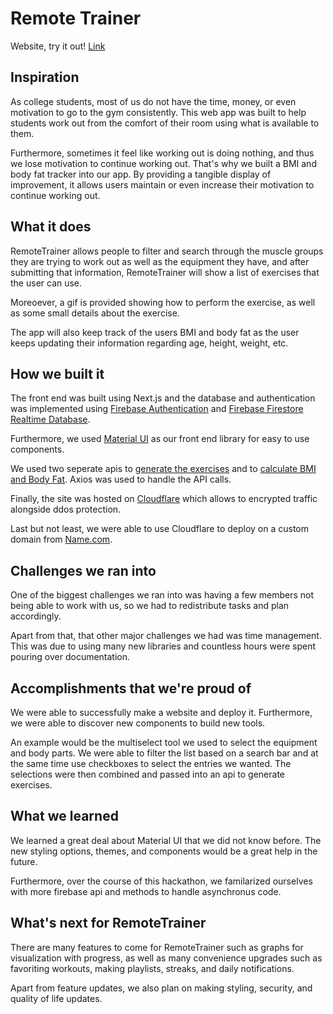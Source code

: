 # Remote Trainer
Website, try it out! [Link](https://remotetrainer.live)

## Inspiration

As college students, most of us do not have the time, money, or even motivation to go to the gym consistently. This web app was built to help students work out from the comfort of their room using what is available to them.

Furthermore, sometimes it feel like working out is doing nothing, and thus we lose motivation to continue working out. That's why we built a BMI and body fat tracker into our app. By providing a tangible display of improvement, it allows users maintain or even increase their motivation to continue working out.

## What it does

RemoteTrainer allows people to filter and search through the muscle groups they are trying to work out as well as the equipment they have, and after submitting that information, RemoteTrainer will show a list of exercises that the user can use. 

Moreoever, a gif is provided showing how to perform the exercise, as well as some small details about the exercise. 

The app will also keep track of the users BMI and body fat as the user keeps updating their information regarding age, height, weight, etc.

## How we built it

The front end was built using Next.js and the database and authentication was implemented using [Firebase Authentication](https://firebase.google.com/docs/auth) and [Firebase Firestore Realtime Database](https://firebase.google.com/docs/firestore).

Furthermore, we used [Material UI](https://mui.com/) as our front end library for easy to use components.

We used two seperate apis to [generate the exercises](https://rapidapi.com/justin-WFnsXH_t6/api/exercisedb/) and to [calculate BMI and Body Fat](https://rapidapi.com/malaaddincelik/api/fitness-calculator/). Axios was used to handle the API calls. 

Finally, the site was hosted on [Cloudflare](https://www.cloudflare.com/) which allows to encrypted traffic alongside ddos protection.

Last but not least, we were able to use Cloudflare to deploy on a custom domain from [Name.com](name.com).

## Challenges we ran into

One of the biggest challenges we ran into was having a few members not being able to work with us, so we had to redistribute tasks and plan accordingly.

Apart from that, that other major challenges we had was time management. This was due to using many new libraries and countless hours were spent pouring over documentation.

## Accomplishments that we're proud of

We were able to successfully make a website and deploy it. Furthermore, we were able to discover new components to build new tools.

An example would be the multiselect tool we used to select the equipment and body parts. We were able to filter the list based on a search bar and at the same time use checkboxes to select the entries we wanted. The selections were then combined and passed into an api to generate exercises. 

## What we learned

We learned a great deal about Material UI that we did not know before. The new styling options, themes, and components would be a great help in the future. 

Furthermore, over the course of this hackathon, we familarized ourselves with more firebase api and methods to handle asynchronus code. 

## What's next for RemoteTrainer

There are many features to come for RemoteTrainer such as graphs for visualization with progress, as well as many convenience upgrades such as favoriting workouts, making playlists, streaks, and daily notifications.

Apart from feature updates, we also plan on making styling, security, and quality of life updates. 
